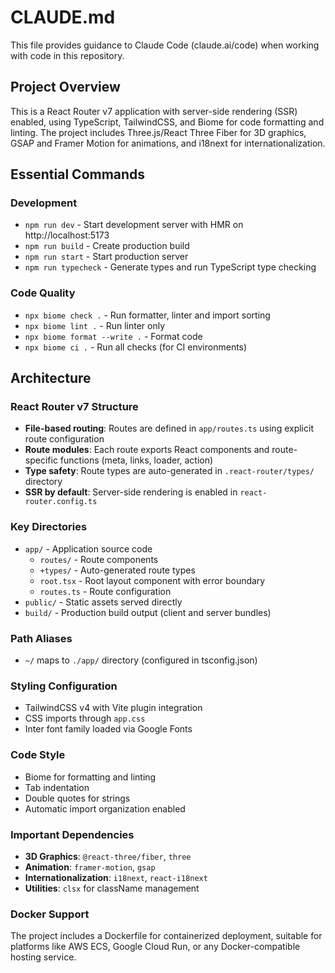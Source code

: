 # CLAUDE.md

This file provides guidance to Claude Code (claude.ai/code) when working with code in this repository.

## Project Overview

This is a React Router v7 application with server-side rendering (SSR) enabled, using TypeScript, TailwindCSS, and Biome for code formatting and linting. The project includes Three.js/React Three Fiber for 3D graphics, GSAP and Framer Motion for animations, and i18next for internationalization.

## Essential Commands

### Development
- `npm run dev` - Start development server with HMR on http://localhost:5173
- `npm run build` - Create production build
- `npm run start` - Start production server
- `npm run typecheck` - Generate types and run TypeScript type checking

### Code Quality
- `npx biome check .` - Run formatter, linter and import sorting
- `npx biome lint .` - Run linter only
- `npx biome format --write .` - Format code
- `npx biome ci .` - Run all checks (for CI environments)

## Architecture

### React Router v7 Structure
- **File-based routing**: Routes are defined in `app/routes.ts` using explicit route configuration
- **Route modules**: Each route exports React components and route-specific functions (meta, links, loader, action)
- **Type safety**: Route types are auto-generated in `.react-router/types/` directory
- **SSR by default**: Server-side rendering is enabled in `react-router.config.ts`

### Key Directories
- `app/` - Application source code
  - `routes/` - Route components
  - `+types/` - Auto-generated route types
  - `root.tsx` - Root layout component with error boundary
  - `routes.ts` - Route configuration
- `public/` - Static assets served directly
- `build/` - Production build output (client and server bundles)

### Path Aliases
- `~/` maps to `./app/` directory (configured in tsconfig.json)

### Styling Configuration
- TailwindCSS v4 with Vite plugin integration
- CSS imports through `app.css`
- Inter font family loaded via Google Fonts

### Code Style
- Biome for formatting and linting
- Tab indentation
- Double quotes for strings
- Automatic import organization enabled

### Important Dependencies
- **3D Graphics**: `@react-three/fiber`, `three`
- **Animation**: `framer-motion`, `gsap`
- **Internationalization**: `i18next`, `react-i18next`
- **Utilities**: `clsx` for className management

### Docker Support
The project includes a Dockerfile for containerized deployment, suitable for platforms like AWS ECS, Google Cloud Run, or any Docker-compatible hosting service.